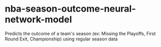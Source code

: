 # nba-season-outcome-neural-network-model
Predicts the outcome of a team's season (ex: Missing the Playoffs, First Round Exit, Championship) using regular season data
